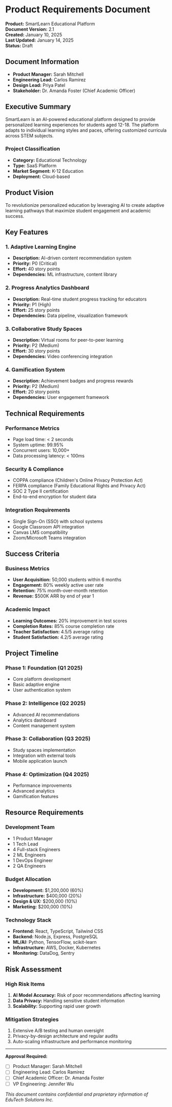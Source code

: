 # Product Requirements Document

**Product:** SmartLearn Educational Platform  
**Document Version:** 2.1  
**Created:** January 10, 2025  
**Last Updated:** January 14, 2025  
**Status:** Draft  

## Document Information

- **Product Manager:** Sarah Mitchell
- **Engineering Lead:** Carlos Ramirez  
- **Design Lead:** Priya Patel
- **Stakeholder:** Dr. Amanda Foster (Chief Academic Officer)

## Executive Summary

SmartLearn is an AI-powered educational platform designed to provide personalized learning experiences for students aged 12-18. The platform adapts to individual learning styles and paces, offering customized curricula across STEM subjects.

### Project Classification
- **Category:** Educational Technology
- **Type:** SaaS Platform
- **Market Segment:** K-12 Education
- **Deployment:** Cloud-based

## Product Vision

To revolutionize personalized education by leveraging AI to create adaptive learning pathways that maximize student engagement and academic success.

## Key Features

### 1. Adaptive Learning Engine
- **Description:** AI-driven content recommendation system
- **Priority:** P0 (Critical)
- **Effort:** 40 story points
- **Dependencies:** ML infrastructure, content library

### 2. Progress Analytics Dashboard
- **Description:** Real-time student progress tracking for educators
- **Priority:** P1 (High) 
- **Effort:** 25 story points
- **Dependencies:** Data pipeline, visualization framework

### 3. Collaborative Study Spaces
- **Description:** Virtual rooms for peer-to-peer learning
- **Priority:** P2 (Medium)
- **Effort:** 30 story points
- **Dependencies:** Video conferencing integration

### 4. Gamification System
- **Description:** Achievement badges and progress rewards
- **Priority:** P2 (Medium)
- **Effort:** 20 story points
- **Dependencies:** User engagement framework

## Technical Requirements

### Performance Metrics
- Page load time: < 2 seconds
- System uptime: 99.95%
- Concurrent users: 10,000+
- Data processing latency: < 100ms

### Security & Compliance
- COPPA compliance (Children's Online Privacy Protection Act)
- FERPA compliance (Family Educational Rights and Privacy Act)
- SOC 2 Type II certification
- End-to-end encryption for student data

### Integration Requirements
- Single Sign-On (SSO) with school systems
- Google Classroom API integration
- Canvas LMS compatibility
- Zoom/Microsoft Teams integration

## Success Criteria

### Business Metrics
- **User Acquisition:** 50,000 students within 6 months
- **Engagement:** 80% weekly active user rate
- **Retention:** 75% month-over-month retention
- **Revenue:** $500K ARR by end of year 1

### Academic Impact
- **Learning Outcomes:** 20% improvement in test scores
- **Completion Rates:** 85% course completion rate
- **Teacher Satisfaction:** 4.5/5 average rating
- **Student Satisfaction:** 4.2/5 average rating

## Project Timeline

### Phase 1: Foundation (Q1 2025)
- Core platform development
- Basic adaptive engine
- User authentication system

### Phase 2: Intelligence (Q2 2025)  
- Advanced AI recommendations
- Analytics dashboard
- Content management system

### Phase 3: Collaboration (Q3 2025)
- Study spaces implementation
- Integration with external tools
- Mobile application launch

### Phase 4: Optimization (Q4 2025)
- Performance improvements
- Advanced analytics
- Gamification features

## Resource Requirements

### Development Team
- 1 Product Manager
- 1 Tech Lead
- 4 Full-stack Engineers
- 2 ML Engineers
- 1 DevOps Engineer
- 2 QA Engineers

### Budget Allocation
- **Development:** $1,200,000 (60%)
- **Infrastructure:** $400,000 (20%)
- **Design & UX:** $200,000 (10%)
- **Marketing:** $200,000 (10%)

### Technology Stack
- **Frontend:** React, TypeScript, Tailwind CSS
- **Backend:** Node.js, Express, PostgreSQL
- **ML/AI:** Python, TensorFlow, scikit-learn
- **Infrastructure:** AWS, Docker, Kubernetes
- **Monitoring:** DataDog, Sentry

## Risk Assessment

### High Risk Items
1. **AI Model Accuracy:** Risk of poor recommendations affecting learning
2. **Data Privacy:** Handling sensitive student information
3. **Scalability:** Supporting rapid user growth

### Mitigation Strategies
1. Extensive A/B testing and human oversight
2. Privacy-by-design architecture and regular audits
3. Auto-scaling infrastructure and performance monitoring

---

**Approval Required:**
- [ ] Product Manager: Sarah Mitchell
- [ ] Engineering Lead: Carlos Ramirez
- [ ] Chief Academic Officer: Dr. Amanda Foster
- [ ] VP Engineering: Jennifer Wu

*This document contains confidential and proprietary information of EduTech Solutions Inc.*
